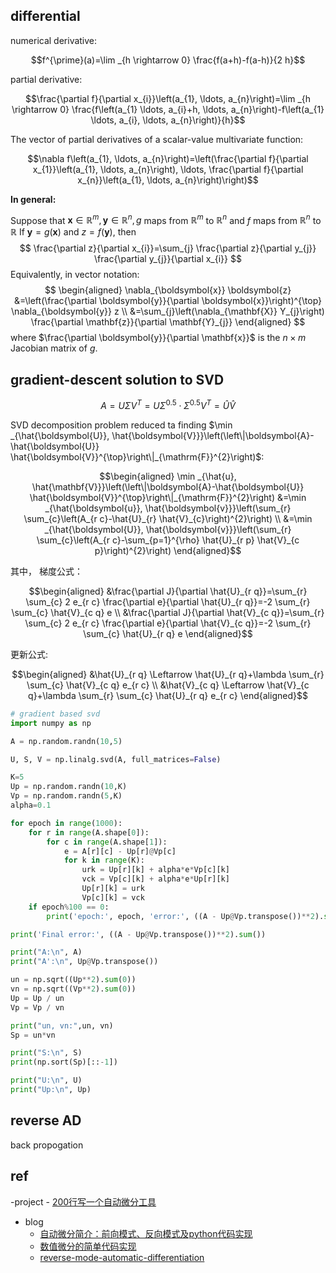 
## differential

numerical derivative:

$$f^{\prime}(a)=\lim _{h \rightarrow 0} \frac{f(a+h)-f(a-h)}{2 h}$$

partial derivative:

$$\frac{\partial f}{\partial x_{i}}\left(a_{1}, \ldots, a_{n}\right)=\lim _{h \rightarrow 0} \frac{f\left(a_{1} \ldots, a_{i}+h, \ldots, a_{n}\right)-f\left(a_{1} \ldots, a_{i}, \ldots, a_{n}\right)}{h}$$

The vector of partial derivatives of a scalar-value multivariate function:

$$\nabla f\left(a_{1}, \ldots, a_{n}\right)=\left(\frac{\partial f}{\partial x_{1}}\left(a_{1}, \ldots, a_{n}\right), \ldots, \frac{\partial f}{\partial x_{n}}\left(a_{1}, \ldots, a_{n}\right)\right)$$

**In general:**

Suppose that $\boldsymbol{x} \in \mathbb{R}^{m}, \boldsymbol{y} \in \mathbb{R}^{n}, g$ maps from $\mathbb{R}^{m}$ to $\mathbb{R}^{n}$ and $f$ maps from $\mathbb{R}^{n}$ to $\mathbb{R}$
If $\boldsymbol{y}=g(\boldsymbol{x})$ and $z=f(\boldsymbol{y})$, then
$$
\frac{\partial z}{\partial x_{i}}=\sum_{j} \frac{\partial z}{\partial y_{j}} \frac{\partial y_{j}}{\partial x_{i}}
$$
Equivalently, in vector notation:
$$
\begin{aligned}
\nabla_{\boldsymbol{x}} \boldsymbol{z} &=\left(\frac{\partial \boldsymbol{y}}{\partial \boldsymbol{x}}\right)^{\top} \nabla_{\boldsymbol{y}} z    \\
&=\sum_{j}\left(\nabla_{\mathbf{X}} Y_{j}\right) \frac{\partial \mathbf{z}}{\partial \mathbf{Y}_{j}}
\end{aligned}
$$
where $\frac{\partial \boldsymbol{y}}{\partial \mathbf{x}}$ is the $n \times m$ Jacobian matrix of $g$.

## gradient-descent solution to SVD

$$A=U\Sigma V^T=U\Sigma^{0.5}\cdot\Sigma^{0.5}V^T=\hat{U}\hat{V}$$

SVD decomposition problem reduced ta finding $\min _{\hat{\boldsymbol{U}}, \hat{\boldsymbol{V}}}\left(\left\|\boldsymbol{A}-\hat{\boldsymbol{U}} \hat{\boldsymbol{V}}^{\top}\right\|_{\mathrm{F}}^{2}\right)$:

$$\begin{aligned}
\min _{\hat{u}, \hat{\mathbf{V}}}\left(\left\|\boldsymbol{A}-\hat{\boldsymbol{U}} \hat{\boldsymbol{V}}^{\top}\right\|_{\mathrm{F}}^{2}\right) &=\min _{\hat{\boldsymbol{u}}, \hat{\boldsymbol{v}}}\left(\sum_{r} \sum_{c}\left(A_{r c}-\hat{U}_{r} \hat{V}_{c}\right)^{2}\right) \\
&=\min _{\hat{\boldsymbol{U}}, \hat{\boldsymbol{v}}}\left(\sum_{r} \sum_{c}\left(A_{r c}-\sum_{p=1}^{\rho} \hat{U}_{r p} \hat{V}_{c p}\right)^{2}\right)
\end{aligned}$$

其中， 梯度公式：

$$\begin{aligned}
&\frac{\partial J}{\partial \hat{U}_{r q}}=\sum_{r} \sum_{c} 2 e_{r c} \frac{\partial e}{\partial \hat{U}_{r q}}=-2 \sum_{r} \sum_{c} \hat{V}_{c q} e \\
&\frac{\partial J}{\partial \hat{V}_{c q}}=\sum_{r} \sum_{c} 2 e_{r c} \frac{\partial e}{\partial \hat{V}_{c q}}=-2 \sum_{r} \sum_{c} \hat{U}_{r q} e
\end{aligned}$$

更新公式:

$$\begin{aligned}
&\hat{U}_{r q} \Leftarrow \hat{U}_{r q}+\lambda \sum_{r} \sum_{c} \hat{V}_{c q} e_{r c} \\
&\hat{V}_{c q} \Leftarrow \hat{V}_{c q}+\lambda \sum_{r} \sum_{c} \hat{U}_{r q} e_{r c}
\end{aligned}$$

```python
# gradient based svd
import numpy as np

A = np.random.randn(10,5)

U, S, V = np.linalg.svd(A, full_matrices=False)

K=5
Up = np.random.randn(10,K)
Vp = np.random.randn(5,K)
alpha=0.1

for epoch in range(1000):
    for r in range(A.shape[0]):
        for c in range(A.shape[1]):
            e = A[r][c] - Up[r]@Vp[c]
            for k in range(K):
                urk = Up[r][k] + alpha*e*Vp[c][k]
                vck = Vp[c][k] + alpha*e*Up[r][k]
                Up[r][k] = urk
                Vp[c][k] = vck
    if epoch%100 == 0:
        print('epoch:', epoch, 'error:', ((A - Up@Vp.transpose())**2).sum())

print('Final error:', ((A - Up@Vp.transpose())**2).sum())

print("A:\n", A)
print("A':\n", Up@Vp.transpose())

un = np.sqrt((Up**2).sum(0))
vn = np.sqrt((Vp**2).sum(0))
Up = Up / un
Vp = Vp / vn

print("un, vn:",un, vn)
Sp = un*vn

print("S:\n", S)
print(np.sort(Sp)[::-1])

print("U:\n", U)
print("Up:\n", Up)
```

## reverse AD

back propogation





## ref

-project
    - [200行写一个自动微分工具](https://github.com/tiandiweizun/autodiff)
- blog
    - [自动微分简介：前向模式、反向模式及python代码实现](https://www.cnblogs.com/simplex/p/6777895.html)
    - [数值微分的简单代码实现](https://zhuanlan.zhihu.com/p/78915545)
    - [reverse-mode-automatic-differentiation](https://rufflewind.com/2016-12-30/reverse-mode-automatic-differentiation)